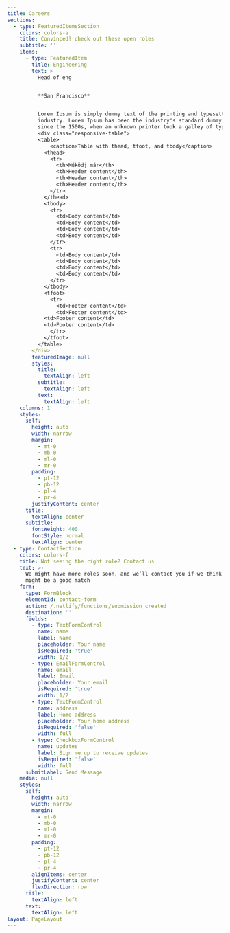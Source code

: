 ```yaml
---
title: Careers
sections:
  - type: FeaturedItemsSection
    colors: colors-a
    title: Convinced? check out these open roles
    subtitle: ''
    items:
      - type: FeaturedItem
        title: Engineering
        text: >
          Head of eng


          **San Francisco**


          Lorem Ipsum is simply dummy text of the printing and typesetting
          industry. Lorem Ipsum has been the industry's standard dummy text ever
          since the 1500s, when an unknown printer took a galley of type and
          <div class="responsive-table">
          <table>
              <caption>Table with thead, tfoot, and tbody</caption>
            <thead>
              <tr>
                <th>Működj már</th>
                <th>Header content</th>
                <th>Header content</th>
                <th>Header content</th>
              </tr>
            </thead>
            <tbody>
              <tr>
                <td>Body content</td>
                <td>Body content</td>
                <td>Body content</td>
                <td>Body content</td>
              </tr>
              <tr>
                <td>Body content</td>
                <td>Body content</td>
                <td>Body content</td>
                <td>Body content</td>
              </tr>
            </tbody>
            <tfoot>
              <tr>
                <td>Footer content</td>
                <td>Footer content</td>
            <td>Footer content</td>
            <td>Footer content</td>
              </tr>
            </tfoot>
          </table>
        </div>
        featuredImage: null
        styles:
          title:
            textAlign: left
          subtitle:
            textAlign: left
          text:
            textAlign: left
    columns: 1
    styles:
      self:
        height: auto
        width: narrow
        margin:
          - mt-0
          - mb-0
          - ml-0
          - mr-0
        padding:
          - pt-12
          - pb-12
          - pl-4
          - pr-4
        justifyContent: center
      title:
        textAlign: center
      subtitle:
        fontWeight: 400
        fontStyle: normal
        textAlign: center
  - type: ContactSection
    colors: colors-f
    title: Not seeing the right role? Contact us
    text: >-
      We might have more roles soon, and we’ll contact you if we think there
      might be a good match
    form:
      type: FormBlock
      elementId: contact-form
      action: /.netlify/functions/submission_created
      destination: ''
      fields:
        - type: TextFormControl
          name: name
          label: Name
          placeholder: Your name
          isRequired: 'true'
          width: 1/2
        - type: EmailFormControl
          name: email
          label: Email
          placeholder: Your email
          isRequired: 'true'
          width: 1/2
        - type: TextFormControl
          name: address
          label: Home address
          placeholder: Your home address
          isRequired: 'false'
          width: full
        - type: CheckboxFormControl
          name: updates
          label: Sign me up to receive updates
          isRequired: 'false'
          width: full
      submitLabel: Send Message
    media: null
    styles:
      self:
        height: auto
        width: narrow
        margin:
          - mt-0
          - mb-0
          - ml-0
          - mr-0
        padding:
          - pt-12
          - pb-12
          - pl-4
          - pr-4
        alignItems: center
        justifyContent: center
        flexDirection: row
      title:
        textAlign: left
      text:
        textAlign: left
layout: PageLayout
---
```

